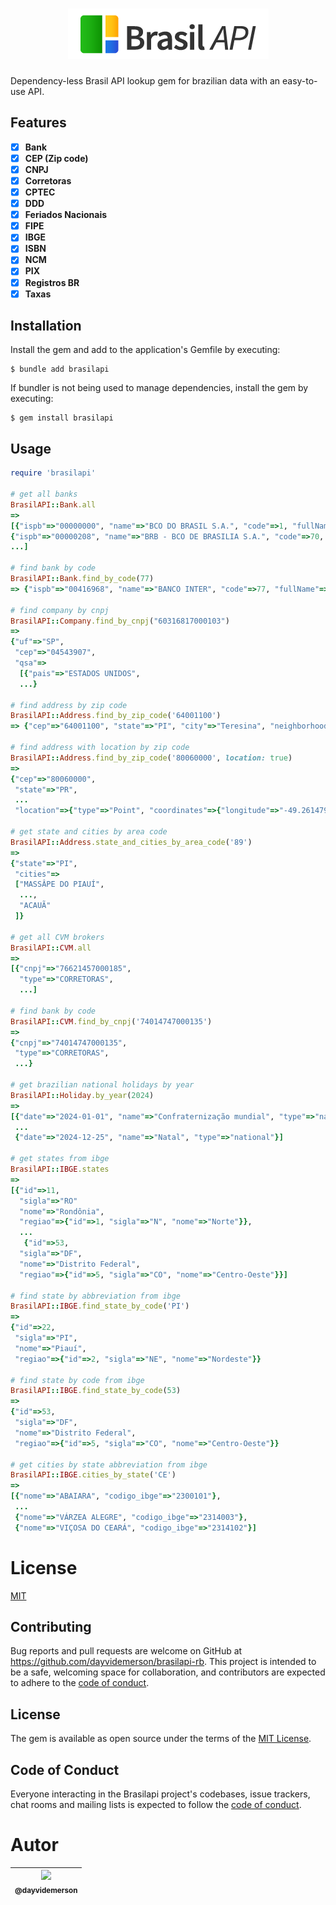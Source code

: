 <div align="center">
<h1><img src="https://raw.githubusercontent.com/BrasilAPI/BrasilAPI/main/public/brasilapi-logo-small.png" /></h1>

</div>

Dependency-less Brasil API lookup gem for brazilian data with an easy-to-use API.

## Features
 - [x] **Bank**
 - [x] **CEP (Zip code)**
 - [x] **CNPJ**
 - [x] **Corretoras**
 - [x] **CPTEC**
 - [x] **DDD**
 - [x] **Feriados Nacionais**
 - [x] **FIPE**
 - [x] **IBGE**
 - [x] **ISBN**
 - [x] **NCM**
 - [x] **PIX**
 - [x] **Registros BR**
 - [x] **Taxas**

## Installation

Install the gem and add to the application's Gemfile by executing:

    $ bundle add brasilapi

If bundler is not being used to manage dependencies, install the gem by executing:

    $ gem install brasilapi

## Usage

```ruby
require 'brasilapi'

# get all banks
BrasilAPI::Bank.all
=> 
[{"ispb"=>"00000000", "name"=>"BCO DO BRASIL S.A.", "code"=>1, "fullName"=>"Banco do Brasil S.A."},
{"ispb"=>"00000208", "name"=>"BRB - BCO DE BRASILIA S.A.", "code"=>70, "fullName"=>"BRB - BANCO DE BRASILIA S.A."},
...]

# find bank by code
BrasilAPI::Bank.find_by_code(77)
=> {"ispb"=>"00416968", "name"=>"BANCO INTER", "code"=>77, "fullName"=>"Banco Inter S.A."}

# find company by cnpj
BrasilAPI::Company.find_by_cnpj("60316817000103")
=> 
{"uf"=>"SP",
 "cep"=>"04543907",
 "qsa"=>
  [{"pais"=>"ESTADOS UNIDOS",
  ...}

# find address by zip code
BrasilAPI::Address.find_by_zip_code('64001100')
=> {"cep"=>"64001100", "state"=>"PI", "city"=>"Teresina", "neighborhood"=>"Centro", "street"=>"Praça Pedro II", "service"=>"correios"}

# find address with location by zip code
BrasilAPI::Address.find_by_zip_code('80060000', location: true)
=> 
{"cep"=>"80060000",
 "state"=>"PR",
 ...
 "location"=>{"type"=>"Point", "coordinates"=>{"longitude"=>"-49.2614791", "latitude"=>"-25.427253"}}}

# get state and cities by area code
BrasilAPI::Address.state_and_cities_by_area_code('89')
=> 
{"state"=>"PI",
 "cities"=>
 ["MASSÂPE DO PIAUÍ",
  ...,
  "ACAUÃ"
 ]}

# get all CVM brokers
BrasilAPI::CVM.all
=> 
[{"cnpj"=>"76621457000185",
  "type"=>"CORRETORAS",
  ...]

# find bank by code
BrasilAPI::CVM.find_by_cnpj('74014747000135')
=> 
{"cnpj"=>"74014747000135",
 "type"=>"CORRETORAS",
 ...}

# get brazilian national holidays by year
BrasilAPI::Holiday.by_year(2024)
=> 
[{"date"=>"2024-01-01", "name"=>"Confraternização mundial", "type"=>"national"},
 ...
 {"date"=>"2024-12-25", "name"=>"Natal", "type"=>"national"}]

# get states from ibge
BrasilAPI::IBGE.states
=> 
[{"id"=>11,
  "sigla"=>"RO"
  "nome"=>"Rondônia",
  "regiao"=>{"id"=>1, "sigla"=>"N", "nome"=>"Norte"}},
  ...
   {"id"=>53,
  "sigla"=>"DF",
  "nome"=>"Distrito Federal",
  "regiao"=>{"id"=>5, "sigla"=>"CO", "nome"=>"Centro-Oeste"}}]

# find state by abbreviation from ibge
BrasilAPI::IBGE.find_state_by_code('PI')
=> 
{"id"=>22,
 "sigla"=>"PI",
 "nome"=>"Piauí",
 "regiao"=>{"id"=>2, "sigla"=>"NE", "nome"=>"Nordeste"}}

# find state by code from ibge
BrasilAPI::IBGE.find_state_by_code(53)
=> 
{"id"=>53,
 "sigla"=>"DF",
 "nome"=>"Distrito Federal",
 "regiao"=>{"id"=>5, "sigla"=>"CO", "nome"=>"Centro-Oeste"}}

# get cities by state abbreviation from ibge
BrasilAPI::IBGE.cities_by_state('CE')
=> 
[{"nome"=>"ABAIARA", "codigo_ibge"=>"2300101"},
 ...
 {"nome"=>"VÁRZEA ALEGRE", "codigo_ibge"=>"2314003"},
 {"nome"=>"VIÇOSA DO CEARÁ", "codigo_ibge"=>"2314102"}]
```


# License
[MIT](./LICENSE)

## Contributing

Bug reports and pull requests are welcome on GitHub at https://github.com/dayvidemerson/brasilapi-rb. This project is intended to be a safe, welcoming space for collaboration, and contributors are expected to adhere to the [code of conduct](https://github.com/dayvidemerson/brasilapi-rb/blob/main/CODE_OF_CONDUCT.md).

## License

The gem is available as open source under the terms of the [MIT License](https://opensource.org/licenses/MIT).

## Code of Conduct

Everyone interacting in the Brasilapi project's codebases, issue trackers, chat rooms and mailing lists is expected to follow the [code of conduct](https://github.com/dayvidemerson/brasilapi-rb/blob/main/CODE_OF_CONDUCT.md).

# Autor
<div align="center">

| [<img src="https://github.com/dayvidemerson.png?size=115" width=115><br><sub>@dayvidemerson</sub>](https://github.com/dayvidemerson) |
| :-: |

</div>
